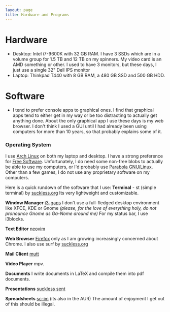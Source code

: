 ```yaml
---
layout: page
title: Hardware and Programs
---
```


# Hardware
* Desktop: Intel i7-9600K with 32 GB RAM. I have 3 SSDs which are in a volume group for 1.5 TB and 12 TB on my spinners. My video card is an AMD something or other. I used to have 3 monitors, but these days, I just use a single 32" Dell IPS monitor
* Laptop: Thinkpad T440 with 8 GB RAM, a 480 GB SSD and 500 GB HDD.

# Software
<ul>
<li>I tend to prefer console apps to graphical ones. I find that graphical apps tend to either get in my way or be too distracting to actually get anything done. About the only graphical app I use these days is my web browser. I don't think I used a GUI until I had already been using computers for more than 10 years, so that probably explains some of it.</li>
</ul>

### Operating System

I use [Arch Linux](https://www.archlinux.org) on both my laptop and desktop. I have a strong preference for [Free Software](https://www.fsf.org). Unfortunately, I do need some non-free blobs to actually be able to use my computers, or I'd probably use [Parabola GNU/Linux](https://parabola.nu). Other than a few games, I do not use any proprietary software on my computers.

Here is a quick rundown of the software that I use:
**Terminal** - st (simple terminal) by [suckless.org](https://suckless.org) Its very lightweight and customizable.

**Window Manager** [i3-gaps](https://wiki.archlinux.org/index.php/I3) I don't use a full-fledged desktop environment like XFCE, KDE or Gnome _(please, for the love of everything holy, do not pronounce Gnome as Ga-Nome around me)_ For my status bar, I use i3blocks.

**Text Editor** [neovim](https://wiki.archlinux.org/index.php/Neovim)

**Web Browser** [Firefox](https://www.mozilla.org) only as I am growing increasingly concerned about Chrome. I also use surf by [suckless.org](https://suckless.org)

**Mail Client** [mutt](https://wiki.archlinux.org/index.php/Mutt)

**Video Player** mpv.

**Documents** I write documents in LaTeX and compile them into pdf documents.

**Presentations** [suckless sent](https://tools.suckless.org/sent/)

**Spreadsheets** [sc-im](https://github.com/andmarti1424/sc-im) (its also in the AUR) The amount of enjoyment I get out of this should be illegal.



